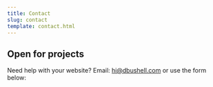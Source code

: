 ```yaml
---
title: Contact
slug: contact
template: contact.html
---
```


## Open for projects

Need help with your website? Email: [hi@dbushell.com](mailto:hi@dbushell.com) or use the form below:
